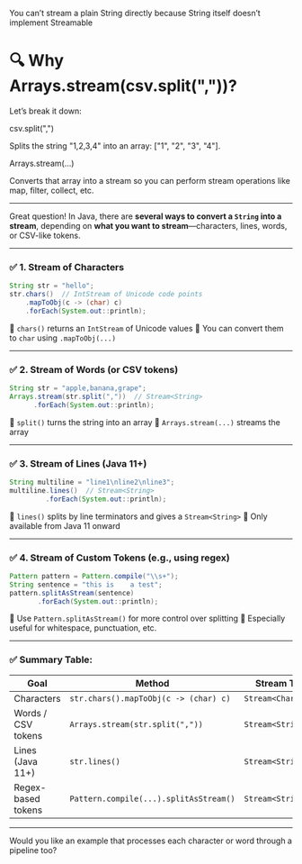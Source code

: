 You can’t stream a plain String directly because String itself doesn’t implement Streamable
# 🔍 Why Arrays.stream(csv.split(","))?
Let’s break it down:

csv.split(",")

Splits the string "1,2,3,4" into an array: ["1", "2", "3", "4"].

Arrays.stream(...)

Converts that array into a stream so you can perform stream operations like map, filter, collect, etc.


-------------------------
Great question! In Java, there are **several ways to convert a `String` into a stream**, depending on **what you want to stream**—characters, lines, words, or CSV-like tokens.

---

### ✅ 1. **Stream of Characters**

```java
String str = "hello";
str.chars()  // IntStream of Unicode code points
    .mapToObj(c -> (char) c)
    .forEach(System.out::println);
```

🔹 `chars()` returns an `IntStream` of Unicode values
🔹 You can convert them to `char` using `.mapToObj(...)`

---

### ✅ 2. **Stream of Words (or CSV tokens)**

```java
String str = "apple,banana,grape";
Arrays.stream(str.split(","))  // Stream<String>
      .forEach(System.out::println);
```

🔹 `split()` turns the string into an array
🔹 `Arrays.stream(...)` streams the array

---

### ✅ 3. **Stream of Lines (Java 11+)**

```java
String multiline = "line1\nline2\nline3";
multiline.lines()  // Stream<String>
         .forEach(System.out::println);
```

🔹 `lines()` splits by line terminators and gives a `Stream<String>`
🔹 Only available from Java 11 onward

---

### ✅ 4. **Stream of Custom Tokens (e.g., using regex)**

```java
Pattern pattern = Pattern.compile("\\s+");
String sentence = "this is    a test";
pattern.splitAsStream(sentence)
       .forEach(System.out::println);
```

🔹 Use `Pattern.splitAsStream()` for more control over splitting
🔹 Especially useful for whitespace, punctuation, etc.

---

### ✅ Summary Table:

| Goal               | Method                                 | Stream Type         |
| ------------------ | -------------------------------------- | ------------------- |
| Characters         | `str.chars().mapToObj(c -> (char) c)`  | `Stream<Character>` |
| Words / CSV tokens | `Arrays.stream(str.split(","))`        | `Stream<String>`    |
| Lines (Java 11+)   | `str.lines()`                          | `Stream<String>`    |
| Regex-based tokens | `Pattern.compile(...).splitAsStream()` | `Stream<String>`    |

---

Would you like an example that processes each character or word through a pipeline too?
